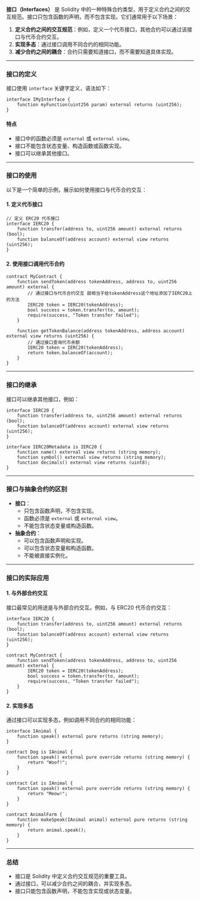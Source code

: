 **接口（Interfaces）** 是 Solidity 中的一种特殊合约类型，用于定义合约之间的交互规范。接口只包含函数的声明，而不包含实现。它们通常用于以下场景：

1. **定义合约之间的交互规范**：例如，定义一个代币接口，其他合约可以通过该接口与代币合约交互。
2. **实现多态**：通过接口调用不同合约的相同功能。
3. **减少合约之间的耦合**：合约只需要知道接口，而不需要知道具体实现。

------

### **接口的定义**

接口使用 `interface` 关键字定义，语法如下：

```
interface IMyInterface {
    function myFunction(uint256 param) external returns (uint256);
}
```

#### **特点**

- 接口中的函数必须是 `external` 或 `external view`。
- 接口不能包含状态变量、构造函数或函数实现。
- 接口可以继承其他接口。

------

### **接口的使用**

以下是一个简单的示例，展示如何使用接口与代币合约交互：

#### **1. 定义代币接口**

```
// 定义 ERC20 代币接口
interface IERC20 {
    function transfer(address to, uint256 amount) external returns (bool);
    function balanceOf(address account) external view returns (uint256);
}
```

#### **2. 使用接口调用代币合约**

```
contract MyContract {
    function sendToken(address tokenAddress, address to, uint256 amount) external {
        // 通过接口与代币合约交互 就相当于给tokenAddress这个地址添加了IERC20上的方法
        IERC20 token = IERC20(tokenAddress);
        bool success = token.transfer(to, amount);
        require(success, "Token transfer failed");
    }

    function getTokenBalance(address tokenAddress, address account) external view returns (uint256) {
        // 通过接口查询代币余额
        IERC20 token = IERC20(tokenAddress);
        return token.balanceOf(account);
    }
}
```

------

### **接口的继承**

接口可以继承其他接口，例如：

```
interface IERC20 {
    function transfer(address to, uint256 amount) external returns (bool);
    function balanceOf(address account) external view returns (uint256);
}

interface IERC20Metadata is IERC20 {
    function name() external view returns (string memory);
    function symbol() external view returns (string memory);
    function decimals() external view returns (uint8);
}
```

------

### **接口与抽象合约的区别**

- **接口**：
  - 只包含函数声明，不包含实现。
  - 函数必须是 `external` 或 `external view`。
  - 不能包含状态变量或构造函数。
- **抽象合约**：
  - 可以包含函数声明和实现。
  - 可以包含状态变量和构造函数。
  - 不能被直接实例化。

------

### **接口的实际应用**

#### **1. 与外部合约交互**

接口最常见的用途是与外部合约交互。例如，与 ERC20 代币合约交互：

```
interface IERC20 {
    function transfer(address to, uint256 amount) external returns (bool);
    function balanceOf(address account) external view returns (uint256);
}

contract MyContract {
    function sendToken(address tokenAddress, address to, uint256 amount) external {
        IERC20 token = IERC20(tokenAddress);
        bool success = token.transfer(to, amount);
        require(success, "Token transfer failed");
    }
}
```

#### **2. 实现多态**

通过接口可以实现多态，例如调用不同合约的相同功能：

```
interface IAnimal {
    function speak() external pure returns (string memory);
}

contract Dog is IAnimal {
    function speak() external pure override returns (string memory) {
        return "Woof!";
    }
}

contract Cat is IAnimal {
    function speak() external pure override returns (string memory) {
        return "Meow!";
    }
}

contract AnimalFarm {
    function makeSpeak(IAnimal animal) external pure returns (string memory) {
        return animal.speak();
    }
}
```

------

### **总结**

- 接口是 Solidity 中定义合约交互规范的重要工具。
- 通过接口，可以减少合约之间的耦合，并实现多态。
- 接口只能包含函数声明，不能包含实现或状态变量。
